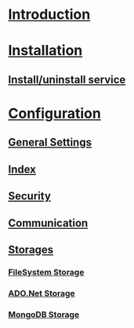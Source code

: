 
# [Introduction](intro.md)
# [Installation](intro.md)
## [Install/uninstall service](install_service.md)
# [Configuration](configuration.md)
## [General Settings](config_general_settings.md)
## [Index](config_index.md)
## [Security](config_security.md)
## [Communication](config_communication.md)
## [Storages](config_storage.md)
### [FileSystem Storage](config_storage_fs.md)
### [ADO.Net Storage](config_storage_adonet.md)
### [MongoDB Storage](config_storage_mongodb.md)